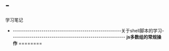 # -
学习笔记

-  -----------------------------------------------------关于shell脚本的学习- -------------------------------------------------------
**js多数组的常规操作**
========
